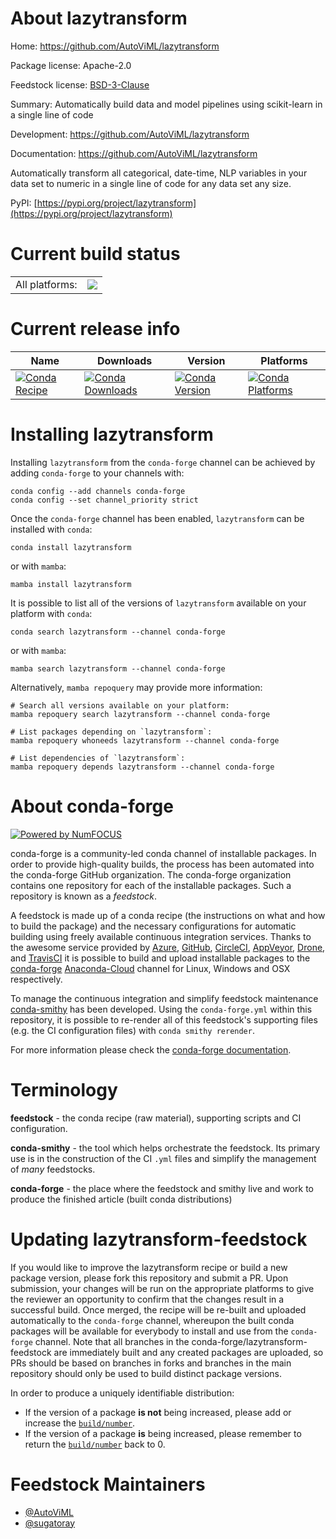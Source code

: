About lazytransform
===================

Home: https://github.com/AutoViML/lazytransform

Package license: Apache-2.0

Feedstock license: [BSD-3-Clause](https://github.com/conda-forge/lazytransform-feedstock/blob/main/LICENSE.txt)

Summary: Automatically build data and model pipelines using scikit-learn in a single line of code

Development: https://github.com/AutoViML/lazytransform

Documentation: https://github.com/AutoViML/lazytransform

Automatically transform all categorical, date-time, NLP variables in your data set
to numeric in a single line of code for any data set any size.

PyPI: [https://pypi.org/project/lazytransform](https://pypi.org/project/lazytransform)


Current build status
====================


<table><tr><td>All platforms:</td>
    <td>
      <a href="https://dev.azure.com/conda-forge/feedstock-builds/_build/latest?definitionId=15916&branchName=main">
        <img src="https://dev.azure.com/conda-forge/feedstock-builds/_apis/build/status/lazytransform-feedstock?branchName=main">
      </a>
    </td>
  </tr>
</table>

Current release info
====================

| Name | Downloads | Version | Platforms |
| --- | --- | --- | --- |
| [![Conda Recipe](https://img.shields.io/badge/recipe-lazytransform-green.svg)](https://anaconda.org/conda-forge/lazytransform) | [![Conda Downloads](https://img.shields.io/conda/dn/conda-forge/lazytransform.svg)](https://anaconda.org/conda-forge/lazytransform) | [![Conda Version](https://img.shields.io/conda/vn/conda-forge/lazytransform.svg)](https://anaconda.org/conda-forge/lazytransform) | [![Conda Platforms](https://img.shields.io/conda/pn/conda-forge/lazytransform.svg)](https://anaconda.org/conda-forge/lazytransform) |

Installing lazytransform
========================

Installing `lazytransform` from the `conda-forge` channel can be achieved by adding `conda-forge` to your channels with:

```
conda config --add channels conda-forge
conda config --set channel_priority strict
```

Once the `conda-forge` channel has been enabled, `lazytransform` can be installed with `conda`:

```
conda install lazytransform
```

or with `mamba`:

```
mamba install lazytransform
```

It is possible to list all of the versions of `lazytransform` available on your platform with `conda`:

```
conda search lazytransform --channel conda-forge
```

or with `mamba`:

```
mamba search lazytransform --channel conda-forge
```

Alternatively, `mamba repoquery` may provide more information:

```
# Search all versions available on your platform:
mamba repoquery search lazytransform --channel conda-forge

# List packages depending on `lazytransform`:
mamba repoquery whoneeds lazytransform --channel conda-forge

# List dependencies of `lazytransform`:
mamba repoquery depends lazytransform --channel conda-forge
```


About conda-forge
=================

[![Powered by
NumFOCUS](https://img.shields.io/badge/powered%20by-NumFOCUS-orange.svg?style=flat&colorA=E1523D&colorB=007D8A)](https://numfocus.org)

conda-forge is a community-led conda channel of installable packages.
In order to provide high-quality builds, the process has been automated into the
conda-forge GitHub organization. The conda-forge organization contains one repository
for each of the installable packages. Such a repository is known as a *feedstock*.

A feedstock is made up of a conda recipe (the instructions on what and how to build
the package) and the necessary configurations for automatic building using freely
available continuous integration services. Thanks to the awesome service provided by
[Azure](https://azure.microsoft.com/en-us/services/devops/), [GitHub](https://github.com/),
[CircleCI](https://circleci.com/), [AppVeyor](https://www.appveyor.com/),
[Drone](https://cloud.drone.io/welcome), and [TravisCI](https://travis-ci.com/)
it is possible to build and upload installable packages to the
[conda-forge](https://anaconda.org/conda-forge) [Anaconda-Cloud](https://anaconda.org/)
channel for Linux, Windows and OSX respectively.

To manage the continuous integration and simplify feedstock maintenance
[conda-smithy](https://github.com/conda-forge/conda-smithy) has been developed.
Using the ``conda-forge.yml`` within this repository, it is possible to re-render all of
this feedstock's supporting files (e.g. the CI configuration files) with ``conda smithy rerender``.

For more information please check the [conda-forge documentation](https://conda-forge.org/docs/).

Terminology
===========

**feedstock** - the conda recipe (raw material), supporting scripts and CI configuration.

**conda-smithy** - the tool which helps orchestrate the feedstock.
                   Its primary use is in the construction of the CI ``.yml`` files
                   and simplify the management of *many* feedstocks.

**conda-forge** - the place where the feedstock and smithy live and work to
                  produce the finished article (built conda distributions)


Updating lazytransform-feedstock
================================

If you would like to improve the lazytransform recipe or build a new
package version, please fork this repository and submit a PR. Upon submission,
your changes will be run on the appropriate platforms to give the reviewer an
opportunity to confirm that the changes result in a successful build. Once
merged, the recipe will be re-built and uploaded automatically to the
`conda-forge` channel, whereupon the built conda packages will be available for
everybody to install and use from the `conda-forge` channel.
Note that all branches in the conda-forge/lazytransform-feedstock are
immediately built and any created packages are uploaded, so PRs should be based
on branches in forks and branches in the main repository should only be used to
build distinct package versions.

In order to produce a uniquely identifiable distribution:
 * If the version of a package **is not** being increased, please add or increase
   the [``build/number``](https://docs.conda.io/projects/conda-build/en/latest/resources/define-metadata.html#build-number-and-string).
 * If the version of a package **is** being increased, please remember to return
   the [``build/number``](https://docs.conda.io/projects/conda-build/en/latest/resources/define-metadata.html#build-number-and-string)
   back to 0.

Feedstock Maintainers
=====================

* [@AutoViML](https://github.com/AutoViML/)
* [@sugatoray](https://github.com/sugatoray/)

